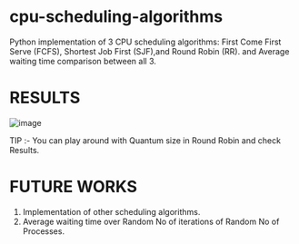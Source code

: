 # cpu-scheduling-algorithms
Python implementation of 3 CPU scheduling algorithms: First Come First Serve (FCFS), Shortest Job First (SJF),and Round Robin (RR). and Average waiting time comparison between all 3.

# RESULTS
![image](https://github.com/vanapalabharath/cpu-scheduling-algorithms/assets/84761500/d8a8a9da-e862-467a-ab2d-1e3b7a27bf7e)

TIP :- You can play around with Quantum size in Round Robin and check Results.
# FUTURE WORKS
1) Implementation of other scheduling algorithms.
2) Average waiting time over Random No of iterations of Random No of Processes.

